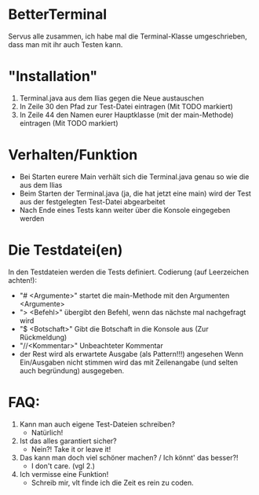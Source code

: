 # BetterTerminal

Servus alle zusammen,
ich habe mal die Terminal-Klasse umgeschrieben, dass man mit ihr auch Testen kann.

# "Installation"
 1. Terminal.java aus dem Ilias gegen die Neue austauschen
 2. In Zeile 30 den Pfad zur Test-Datei eintragen (Mit TODO markiert)
 2. In Zeile 44 den Namen eurer Hauptklasse (mit der main-Methode) eintragen (Mit TODO markiert)

# Verhalten/Funktion
*  Bei Starten eurere Main verhält sich die Terminal.java genau so wie die aus dem Ilias
*  Beim Starten der Terminal.java (ja, die hat jetzt eine main) wird der Test aus der festgelegten Test-Datei abgearbeitet
*  Nach Ende eines Tests kann weiter über die Konsole eingegeben werden
	 
# Die Testdatei(en)
In den Testdateien werden die Tests definiert.
Codierung (auf Leerzeichen achten!):
 *  "# \<Argumente\>" startet die main-Methode mit den Argumenten \<Argumente\>
 *  "> \<Befehl\>" übergibt den Befehl, wenn das nächste mal nachgefragt wird
 *  "$ \<Botschaft\>" Gibt die Botschaft in die Konsole aus (Zur Rückmeldung)
 *  "//\<Kommentar\>" Unbeachteter Kommentar
 *  der Rest wird als erwartete Ausgabe (als Pattern!!!) angesehen
Wenn Ein/Ausgaben nicht stimmen wird das mit Zeilenangabe (und selten auch begründung) ausgegeben.
	 
# FAQ:
1. Kann man auch eigene Test-Dateien schreiben?
	- Natürlich!
2. Ist das alles garantiert sicher?
	- Nein?! Take it or leave it!
3. Das kann man doch viel schöner machen? / Ich könnt' das besser?!
	- I don't care. (vgl 2.)
4. Ich vermisse eine Funktion!
	- Schreib mir, vlt finde ich die Zeit es rein zu coden.
